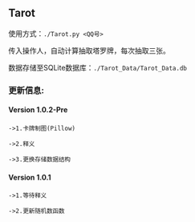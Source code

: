 ## Tarot

使用方式：`./Tarot.py <QQ号>`

传入操作人，自动计算抽取塔罗牌，每次抽取三张。

数据存储至SQLite数据库：`./Tarot_Data/Tarot_Data.db`

### 更新信息:
#### Version 1.0.2-Pre

`->1.卡牌制图(Pillow)`

`->2.释义`

`->3.更换存储数据结构`

#### Version 1.0.1

`->1.等待释义`

`->2.更新随机数函数`
